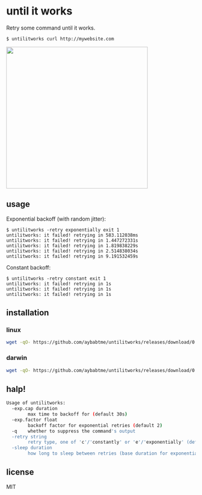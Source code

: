 # until it works

Retry some command until it works.

```
$ untilitworks curl http://mywebsite.com
```

<img width="376" src="https://cloud.githubusercontent.com/assets/1189716/12663176/b006cace-c5f3-11e5-9654-271063ac9510.png">

## usage

Exponential backoff (with random jitter):

```
$ untilitworks -retry exponentially exit 1
untilitworks: it failed! retrying in 583.112038ms
untilitworks: it failed! retrying in 1.447272331s
untilitworks: it failed! retrying in 1.819838229s
untilitworks: it failed! retrying in 2.514838034s
untilitworks: it failed! retrying in 9.191532459s
```

Constant backoff:
```
$ untilitworks -retry constant exit 1
untilitworks: it failed! retrying in 1s
untilitworks: it failed! retrying in 1s
untilitworks: it failed! retrying in 1s
```


## installation

### linux

```bash
wget -qO- https://github.com/aybabtme/untilitworks/releases/download/0.2/untilitworks_linux.tar.gz | tar xvz
```

### darwin

```bash
wget -qO- https://github.com/aybabtme/untilitworks/releases/download/0.2/untilitworks_darwin.tar.gz | tar xvz
```


## halp!

```bash
Usage of untilitworks:
  -exp.cap duration
    	max time to backoff for (default 30s)
  -exp.factor float
    	backoff factor for exponential retries (default 2)
  -q	whether to suppress the command's output
  -retry string
    	retry type, one of 'c'/'constantly' or 'e'/'exponentially' (default "constantly")
  -sleep duration
    	how long to sleep between retries (base duration for exponential) (default 1s)
```


## license

MIT
